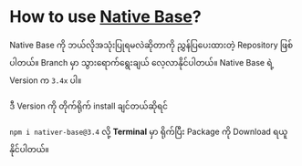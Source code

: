 # How to use [Native Base](https://nativebase.io/)?

Native Base ကို ဘယ်လိုအသုံးပြုရမလဲဆိုတာကို ညွှန်ပြပေးထားတဲ့ Repository ဖြစ်ပါတယ်။ Branch မှာ သွားရောက်ရွေးချယ် လေ့လာနိုင်ပါတယ်။ Native Base ရဲ့ Version က `3.4x` ပါ။

ဒီ Version ကို တိုက်ရိုက် install ချင်တယ်ဆိုရင်

`npm i nativer-base@3.4` လို့ **Terminal** မှာ ရိုက်ပြီး Package ကို Download ရယူနိုင်ပါတယ်။